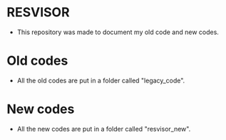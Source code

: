 # RESVISOR

* This repository was made to document my old code and new codes.

# Old codes

* All the old codes are put in a folder called "legacy_code".

# New codes

* All the new codes are put in a folder called "resvisor_new".